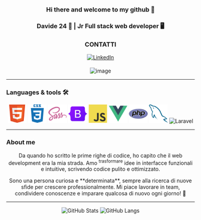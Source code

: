 <div align="center">

   <h3>Hi there and welcome to my github 🚀</h3>

   <h3> Davide 24 🧓 | Jr Full stack web developer 🖥️</h3>
   
   ### <div align="center">CONTATTI</div>
   <div align="center">
      <a href="https://www.linkedin.com/in/davide-di-giacomo2001/" target="_blank">
      <img src="https://img.shields.io/badge/LinkedIn-0077B5?style=for-the-badge&logo=linkedin&logoColor=white" alt="LinkedIn" style="margin-bottom: 5px;" />
      </a>  
   </div>
      
</div>

<div align="center">

![image](https://github.com/user-attachments/assets/7d619b59-3818-4177-8e18-ae237d13d2ce)

</div>

---

   <h3> Languages & tools 🛠 </h3>
   
<div align="center">
  <img src="https://github.com/devicons/devicon/blob/master/icons/html5/html5-original.svg" title="HTML5" alt="HTML" width="50" height="50"/>
  <img src="https://github.com/devicons/devicon/blob/master/icons/css3/css3-plain-wordmark.svg" title="CSS3" alt="CSS" width="50" height="50"/>
  <img src="https://github.com/devicons/devicon/blob/master/icons/sass/sass-original.svg" title="SASS" alt="SASS" width="50" height="50"/>
  <img src="https://github.com/devicons/devicon/blob/master/icons/bootstrap/bootstrap-original.svg" title="Bootstrap" alt="Bootstrap" width="50" height="50"/>
  <img src="https://github.com/devicons/devicon/blob/master/icons/javascript/javascript-original.svg" title="JavaScript" alt="JavaScript" width="50" height="50"/>
  <img src="https://github.com/devicons/devicon/blob/master/icons/vuejs/vuejs-original.svg" title="VueJS" alt="VueJS" width="50" height="50"/>
  <img src="https://github.com/devicons/devicon/blob/master/icons/php/php-original.svg" title="PHP" alt="PHP" width="50" height="50"/>
  <img src="https://github.com/devicons/devicon/blob/master/icons/mysql/mysql-original.svg" title="MySQL" alt="MySQL" width="50" height="50"/>
  <img src="https://github.com/user-attachments/assets/30164eb3-d760-4161-a357-fe9e670f8e3b" title="Laravel" alt="Laravel" height="50"/>
</div>

---

<h3 >About me</h3>

<div align="center">
   
   <p align="center">
      Da quando ho scritto le prime righe di codice, ho capito che il web development era la mia strada. Amo <sup>trasformare</sup> idee in interfacce funzionali e intuitive, scrivendo codice pulito e ottimizzato.
   </p>
      Sono una persona curiosa e **determinata**, sempre alla ricerca di nuove sfide per crescere professionalmente. Mi piace lavorare in team, condividere conoscenze e imparare qualcosa di nuovo ogni giorno! 🚀
   <p>
   </p>
   
</div>

---

<div align="center">
  <img src="https://github-readme-stats.vercel.app/api?username=davidegiak&show_icons=true&theme=radical" alt="GitHub Stats" height="170"/>
  <img src="https://github-readme-stats.vercel.app/api/top-langs/?username=davidegiak&layout=compact&size_weight=0.5&count_weight=0.5&&hide=html,css&hide_progress=true&theme=radical" alt="GitHub Langs" height="170">

</div>
